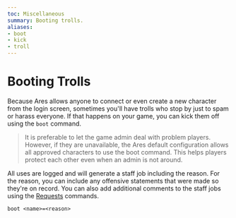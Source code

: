 ```yaml
---
toc: Miscellaneous
summary: Booting trolls.
aliases:
- boot
- kick
- troll
---
```

# Booting Trolls

Because Ares allows anyone to connect or even create a new character from the login screen, sometimes you'll have trolls who stop by just to spam or harass everyone.  If that happens on your game, you can kick them off using the `boot` command.

> It is preferable to let the game admin deal with problem players.  However, if they are unavailable, the Ares default configuration allows all approved characters to use the boot command.  This helps players protect each other even when an admin is not around. 

All uses are logged and will generate a staff job including the reason.  For the reason, you can include any offensive statements that were made so they're on record.  You can also add additional comments to the staff jobs using the  [Requests](help/jobs/requests) commands.  

`boot <name>=<reason>`